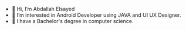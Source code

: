 - 👋 Hi, I’m Abdallah Elsayed
- 👀 I’m interested in Android Developer using JAVA and UI UX Designer.
- 🌱 I have a Bachelor's degree in computer science.
